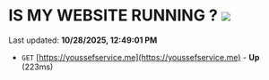 # IS MY WEBSITE RUNNING ? [![](https://img.shields.io/static/v1?label=Sponsor&message=%E2%9D%A4&logo=GitHub&color=%23fe8e86)](https://github.com/sponsors/Youssef-Lehmam)

Last updated: **10/28/2025, 12:49:01 PM**

- `GET` [https://youssefservice.me](https://youssefservice.me) - **Up** (223ms)
